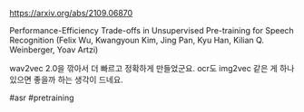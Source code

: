 https://arxiv.org/abs/2109.06870

Performance-Efficiency Trade-offs in Unsupervised Pre-training for Speech Recognition (Felix Wu, Kwangyoun Kim, Jing Pan, Kyu Han, Kilian Q. Weinberger, Yoav Artzi)

wav2vec 2.0을 깎아서 더 빠르고 정확하게 만들었군요. ocr도 img2vec 같은 게 하나 있으면 좋을까 하는 생각이 드네요.

#asr #pretraining 